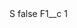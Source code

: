 <?xml version="1.0" encoding="UTF-8"?>
<CustomMetadata xmlns="http://soap.sforce.com/2006/04/metadata" xmlns:xsi="http://www.w3.org/2001/XMLSchema-instance" xmlns:xsd="http://www.w3.org/2001/XMLSchema">
    <label>S</label>
    <protected>false</protected>
    <values>
        <field>F1__c</field>
        <value xsi:type="xsd:string">1</value>
    </values>
</CustomMetadata>

